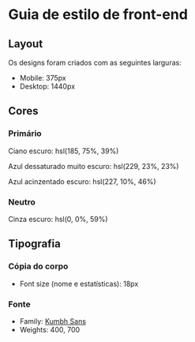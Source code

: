 # Guia de estilo de front-end

## Layout

Os designs foram criados com as seguintes larguras:

- Mobile: 375px
- Desktop: 1440px

## Cores

### Primário

<p>
Ciano escuro: hsl(185, 75%, 39%)

Azul dessaturado muito escuro: hsl(229, 23%, 23%)

Azul acinzentado escuro: hsl(227, 10%, 46%)

</p>

### Neutro

Cinza escuro: hsl(0, 0%, 59%)

## Tipografia

### Cópia do corpo

- Font size (nome e estatísticas): 18px

### Fonte

- Family: [Kumbh Sans](https://fonts.google.com/specimen/Kumbh+Sans)
- Weights: 400, 700
